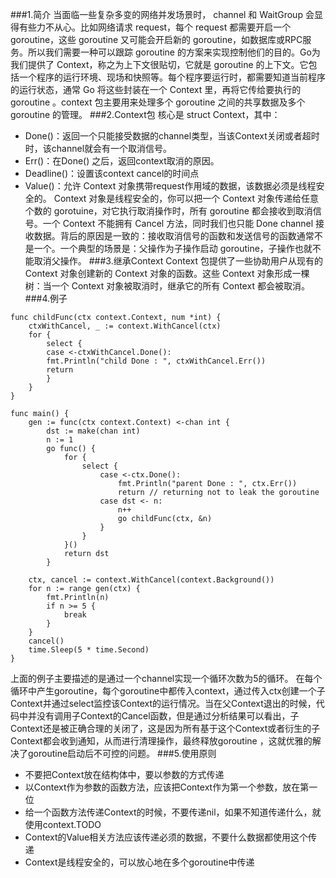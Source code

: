 ###1.简介
当面临一些复杂多变的网络并发场景时， channel 和 WaitGroup 会显得有些力不从心。比如网络请求 request，每个 request 都需要开启一个 goroutine，这些 goroutine 又可能会开启新的 goroutine，如数据库或RPC服务。所以我们需要一种可以跟踪 goroutine 的方案来实现控制他们的目的。Go为我们提供了 Context，称之为上下文很贴切，它就是 goroutine 的上下文。它包括一个程序的运行环境、现场和快照等。每个程序要运行时，都需要知道当前程序的运行状态，通常 Go 将这些封装在一个 Context 里，再将它传给要执行的 goroutine 。context 包主要用来处理多个 goroutine 之间的共享数据及多个 goroutine 的管理。
###2.Context包
核心是 struct Context，其中：
* Done()：返回一个只能接受数据的channel类型，当该Context关闭或者超时时，该channel就会有一个取消信号。
* Err()：在Done() 之后，返回context取消的原因。
* Deadline()：设置该context cancel的时间点
* Value()：允许 Context 对象携带request作用域的数据，该数据必须是线程安全的。
Context 对象是线程安全的，你可以把一个 Context 对象传递给任意个数的 gorotuine，对它执行取消操作时，所有 goroutine 都会接收到取消信号。一个 Context 不能拥有 Cancel 方法，同时我们也只能 Done channel 接收数据。背后的原因是一致的：接收取消信号的函数和发送信号的函数通常不是一个。一个典型的场景是：父操作为子操作启动 goroutine，子操作也就不能取消父操作。
###3.继承Context
Context 包提供了一些协助用户从现有的 Context 对象创建新的 Context 对象的函数。这些 Context 对象形成一棵树：当一个 Context 对象被取消时，继承它的所有 Context 都会被取消。
###4.例子
```
func childFunc(ctx context.Context, num *int) {
    ctxWithCancel, _ := context.WithCancel(ctx)
    for {
        select {
        case <-ctxWithCancel.Done():
        fmt.Println("child Done : ", ctxWithCancel.Err())
        return
        }
    }
}

func main() {
    gen := func(ctx context.Context) <-chan int {
        dst := make(chan int)
        n := 1
        go func() {
            for {
                select {
                    case <-ctx.Done():
                        fmt.Println("parent Done : ", ctx.Err())
                        return // returning not to leak the goroutine
                    case dst <- n:
                        n++
                        go childFunc(ctx, &n)
                    }
                }
            }()
            return dst
        }

    ctx, cancel := context.WithCancel(context.Background())
    for n := range gen(ctx) {
        fmt.Println(n)
        if n >= 5 {
            break
        }
    }
    cancel()
    time.Sleep(5 * time.Second)
}
```
上面的例子主要描述的是通过一个channel实现一个循环次数为5的循环。
在每个循环中产生goroutine，每个goroutine中都传入context，通过传入ctx创建一个子Context并通过select监控该Context的运行情况。当在父Context退出的时候，代码中并没有调用子Context的Cancel函数，但是通过分析结果可以看出，子Context还是被正确合理的关闭了，这是因为所有基于这个Context或者衍生的子Context都会收到通知，从而进行清理操作，最终释放goroutine ，这就优雅的解决了goroutine启动后不可控的问题。
###5.使用原则
* 不要把Context放在结构体中，要以参数的方式传递
* 以Context作为参数的函数方法，应该把Context作为第一个参数，放在第一位
* 给一个函数方法传递Context的时候，不要传递nil，如果不知道传递什么，就使用context.TODO
* Context的Value相关方法应该传递必须的数据，不要什么数据都使用这个传递
* Context是线程安全的，可以放心地在多个goroutine中传递

